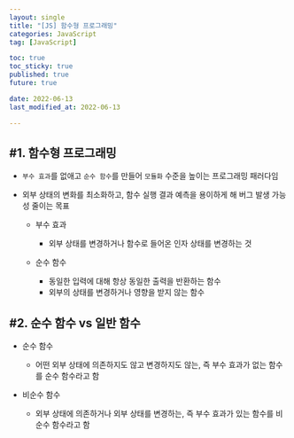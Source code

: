 ```yaml
---
layout: single
title: "[JS] 함수형 프로그래밍"
categories: JavaScript
tag: [JavaScript]

toc: true
toc_sticky: true
published: true
future: true

date: 2022-06-13
last_modified_at: 2022-06-13

---
```


## #1. 함수형 프로그래밍  


- `부수 효과`를 없애고 `순수 함수`를 만들어 `모듈화` 수준을 높이는 프로그래밍 패러다임  
- 외부 상태의 변화를 최소화하고, 함수 실행 결과 예측을 용이하게 해 버그 발생 가능성 줄이는 목표  


    - 부수 효과
        - 외부 상태를 변경하거나 함수로 들어온 인자 상태를 변경하는 것  


    - 순수 함수
        - 동일한 입력에 대해 항상 동일한 출력을 반환하는 함수
        - 외부의 상태를 변경하거나 영향을 받지 않는 함수  



## #2. 순수 함수 vs 일반 함수  


- 순수 함수
    - 어떤 외부 상태에 의존하지도 않고 변경하지도 않는, 즉 부수 효과가 없는 함수를 순수 함수라고 함  


- 비순수 함수
    - 외부 상태에 의존하거나 외부 상태를 변경하는, 즉 부수 효과가 있는 함수를 비순수 함수라고 함  

